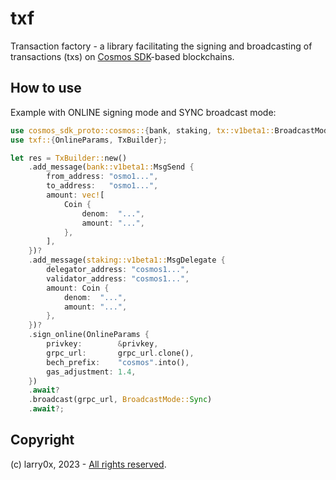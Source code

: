 # txf

Transaction factory - a library facilitating the signing and broadcasting of transactions (txs) on [Cosmos SDK](https://github.com/cosmos/cosmos-sdk)-based blockchains.

## How to use

Example with ONLINE signing mode and SYNC broadcast mode:

```rust
use cosmos_sdk_proto::cosmos::{bank, staking, tx::v1beta1::BroadcastMode};
use txf::{OnlineParams, TxBuilder};

let res = TxBuilder::new()
    .add_message(bank::v1beta1::MsgSend {
        from_address: "osmo1...",
        to_address:   "osmo1...",
        amount: vec![
            Coin {
                denom:  "...",
                amount: "...",
            },
        ],
    })?
    .add_message(staking::v1beta1::MsgDelegate {
        delegator_address: "cosmos1...",
        validator_address: "cosmos1...",
        amount: Coin {
            denom:  "...",
            amount: "...",
        },
    })?
    .sign_online(OnlineParams {
        privkey:        &privkey,
        grpc_url:       grpc_url.clone(),
        bech_prefix:    "cosmos".into(),
        gas_adjustment: 1.4,
    })
    .await?
    .broadcast(grpc_url, BroadcastMode::Sync)
    .await?;
```

## Copyright

(c) larry0x, 2023 - [All rights reserved](./License).
